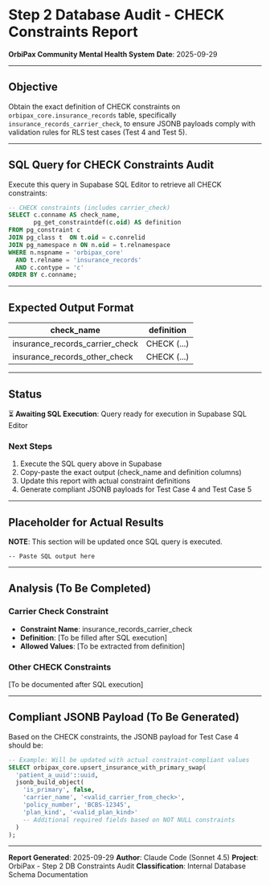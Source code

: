 # Step 2 Database Audit - CHECK Constraints Report
**OrbiPax Community Mental Health System**
**Date**: 2025-09-29

---

## Objective

Obtain the exact definition of CHECK constraints on `orbipax_core.insurance_records` table,
specifically `insurance_records_carrier_check`, to ensure JSONB payloads comply with validation rules
for RLS test cases (Test 4 and Test 5).

---

## SQL Query for CHECK Constraints Audit

Execute this query in Supabase SQL Editor to retrieve all CHECK constraints:

```sql
-- CHECK constraints (includes carrier_check)
SELECT c.conname AS check_name,
       pg_get_constraintdef(c.oid) AS definition
FROM pg_constraint c
JOIN pg_class t  ON t.oid = c.conrelid
JOIN pg_namespace n ON n.oid = t.relnamespace
WHERE n.nspname = 'orbipax_core'
  AND t.relname = 'insurance_records'
  AND c.contype = 'c'
ORDER BY c.conname;
```

---

## Expected Output Format

| check_name | definition |
|------------|------------|
| insurance_records_carrier_check | CHECK (...) |
| insurance_records_other_check | CHECK (...) |

---

## Status

⏳ **Awaiting SQL Execution**: Query ready for execution in Supabase SQL Editor

### Next Steps
1. Execute the SQL query above in Supabase
2. Copy-paste the exact output (check_name and definition columns)
3. Update this report with actual constraint definitions
4. Generate compliant JSONB payloads for Test Case 4 and Test Case 5

---

## Placeholder for Actual Results

**NOTE**: This section will be updated once SQL query is executed.

```
-- Paste SQL output here

```

---

## Analysis (To Be Completed)

### Carrier Check Constraint
- **Constraint Name**: insurance_records_carrier_check
- **Definition**: [To be filled after SQL execution]
- **Allowed Values**: [To be extracted from definition]

### Other CHECK Constraints
[To be documented after SQL execution]

---

## Compliant JSONB Payload (To Be Generated)

Based on the CHECK constraints, the JSONB payload for Test Case 4 should be:

```sql
-- Example: Will be updated with actual constraint-compliant values
SELECT orbipax_core.upsert_insurance_with_primary_swap(
  'patient_a_uuid'::uuid,
  jsonb_build_object(
    'is_primary', false,
    'carrier_name', '<valid_carrier_from_check>',
    'policy_number', 'BCBS-12345',
    'plan_kind', '<valid_plan_kind>'
    -- Additional required fields based on NOT NULL constraints
  )
);
```

---

**Report Generated**: 2025-09-29
**Author**: Claude Code (Sonnet 4.5)
**Project**: OrbiPax - Step 2 DB Constraints Audit
**Classification**: Internal Database Schema Documentation
